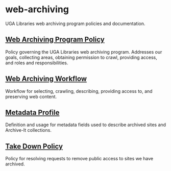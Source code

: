 # web-archiving
UGA Libraries web archiving program policies and documentation.

## [Web Archiving Program Policy](web_archiving_program.md)
Policy governing the UGA Libraries web archiving program. Addresses our goals, collecting areas, obtaining permission to crawl, providing access, and roles and responsibilities.

## [Web Archiving Workflow](web_archiving_workflow.md)
Workflow for selecting, crawling, describing, providing access to, and preserving web content. 

## [Metadata Profile](metadata_profile.md)
Definition and usage for metadata fields used to describe archived sites and Archive-It collections.

## [Take Down Policy](take_down_policy.md)
Policy for resolving requests to remove public access to sites we have archived.
